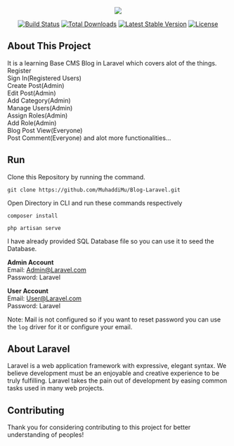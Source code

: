 <p align="center"><img src="https://laravel.com/assets/img/components/logo-laravel.svg"></p>

<p align="center">
<a href="https://travis-ci.org/laravel/framework"><img src="https://travis-ci.org/laravel/framework.svg" alt="Build Status"></a>
<a href="https://packagist.org/packages/laravel/framework"><img src="https://poser.pugx.org/laravel/framework/d/total.svg" alt="Total Downloads"></a>
<a href="https://packagist.org/packages/laravel/framework"><img src="https://poser.pugx.org/laravel/framework/v/stable.svg" alt="Latest Stable Version"></a>
<a href="https://packagist.org/packages/laravel/framework"><img src="https://poser.pugx.org/laravel/framework/license.svg" alt="License"></a>
</p>

## About This Project
It is a learning Base CMS Blog in Laravel which covers alot of the things.  
Register  
Sign In(Registered Users)  
Create Post(Admin)  
Edit Post(Admin)  
Add Category(Admin)  
Manage Users(Admin)  
Assign Roles(Admin)  
Add Role(Admin)  
Blog Post View(Everyone)  
Post Comment(Everyone) and alot more functionalities...

## Run
Clone this Repository by running the command.

```git clone https://github.com/MuhaddiMu/Blog-Laravel.git```

Open Directory in CLI and run these commands respectively

```composer install```

```php artisan serve```

I have already provided SQL Database file so you can use it to seed the Database.

**Admin Account**  
Email: Admin@Laravel.com  
Password: Laravel

**User Account**  
Email: User@Laravel.com  
Password: Laravel


Note: Mail is not configured so if you want to reset password you can use the ```log``` driver for it or configure your email.


## About Laravel

Laravel is a web application framework with expressive, elegant syntax. We believe development must be an enjoyable and creative experience to be truly fulfilling. Laravel takes the pain out of development by easing common tasks used in many web projects.

## Contributing

Thank you for considering contributing to this project for better understanding of peoples!
